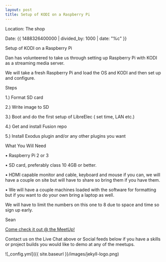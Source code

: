 ```yaml
---
layout: post
title: Setup of KODI on a Raspberry Pi
---
```


Location: The shop

Date: {{ 1488326400000 | divided_by: 1000 | date: "%c" }}


Setup of KODI on a Raspberry Pi

Dan has volunteered to take us through setting up Raspberry Pi with KODI as a streaming media server.

We will take a fresh Raspberry Pi and load the OS and KODI and then set up and configure.

Steps

1.) Format SD card

2.) Write image to SD

3.) Boot and do the first setup of LibreElec ( set time, LAN etc.)

4.) Get and install Fusion repo

5.) Install Exodus plugin and/or any other plugins you want

What You Will Need

• Raspberry Pi 2 or 3

• SD card, preferably class 10 4GB or better.

• HDMI capable monitor and cable, keyboard and mouse if you can, we will have a couple on site but will have to share so bring them if you have them.

• We will have a couple machines loaded with the software for formatting but if you want to do your own bring a laptop as well.

We will have to limit the numbers on this one to 8 due to space and time so sign up early.

Sean
 
[Come check it out @ the MeetUp!](https://www.meetup.com/londonmakerscommunity/events/237783629/)
 
Contact us on the Live Chat above or Social feeds below if you have a skills or project builds you would like to demo at any of the meetups.
 

![_config.yml]({{ site.baseurl }}/images/jekyll-logo.png)
